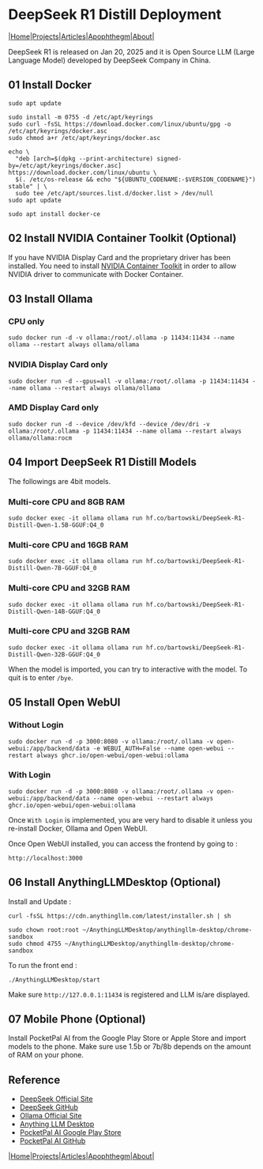 # DeepSeek R1 Distill Deployment

|[Home](/README.md)|[Projects](/projects.md)|[Articles](/articles.md)|[Apophthegm](/apophthegm.md)|[About](/about.md)|

DeepSeek R1 is released on Jan 20, 2025 and it is Open Source LLM (Large Language Model) developed by DeepSeek Company in China.

## 01 Install Docker

```
sudo apt update

sudo install -m 0755 -d /etc/apt/keyrings
sudo curl -fsSL https://download.docker.com/linux/ubuntu/gpg -o /etc/apt/keyrings/docker.asc
sudo chmod a+r /etc/apt/keyrings/docker.asc

echo \
  "deb [arch=$(dpkg --print-architecture) signed-by=/etc/apt/keyrings/docker.asc] https://download.docker.com/linux/ubuntu \
  $(. /etc/os-release && echo "${UBUNTU_CODENAME:-$VERSION_CODENAME}") stable" | \
  sudo tee /etc/apt/sources.list.d/docker.list > /dev/null
sudo apt update

sudo apt install docker-ce
```

## 02 Install NVIDIA Container Toolkit (Optional)

If you have NVIDIA Display Card and the proprietary driver has been installed.  You need to install [NVIDIA Container Toolkit](https://docs.nvidia.com/datacenter/cloud-native/container-toolkit/latest/install-guide.html#installation) in order to allow NVIDIA driver to communicate with Docker Container.

## 03 Install Ollama

### CPU only

```
sudo docker run -d -v ollama:/root/.ollama -p 11434:11434 --name ollama --restart always ollama/ollama
```

### NVIDIA Display Card only

```
sudo docker run -d --gpus=all -v ollama:/root/.ollama -p 11434:11434 --name ollama --restart always ollama/ollama
```

### AMD Display Card only

```
sudo docker run -d --device /dev/kfd --device /dev/dri -v ollama:/root/.ollama -p 11434:11434 --name ollama --restart always ollama/ollama:rocm
```

## 04 Import DeepSeek R1 Distill Models

The followings are 4bit models.

### Multi-core CPU and 8GB RAM

```
sudo docker exec -it ollama ollama run hf.co/bartowski/DeepSeek-R1-Distill-Qwen-1.5B-GGUF:Q4_0
```

### Multi-core CPU and 16GB RAM

```
sudo docker exec -it ollama ollama run hf.co/bartowski/DeepSeek-R1-Distill-Qwen-7B-GGUF:Q4_0
```

### Multi-core CPU and 32GB RAM

```
sudo docker exec -it ollama ollama run hf.co/bartowski/DeepSeek-R1-Distill-Qwen-14B-GGUF:Q4_0
```

### Multi-core CPU and 32GB RAM

```
sudo docker exec -it ollama ollama run hf.co/bartowski/DeepSeek-R1-Distill-Qwen-32B-GGUF:Q4_0
```

When the model is imported, you can try to interactive with the model.  To quit is to enter ```/bye```.

## 05 Install Open WebUI

### Without Login

```
sudo docker run -d -p 3000:8080 -v ollama:/root/.ollama -v open-webui:/app/backend/data -e WEBUI_AUTH=False --name open-webui --restart always ghcr.io/open-webui/open-webui:ollama
```

### With Login

```
sudo docker run -d -p 3000:8080 -v ollama:/root/.ollama -v open-webui:/app/backend/data --name open-webui --restart always ghcr.io/open-webui/open-webui:ollama
```

Once ```With Login``` is implemented, you are very hard to disable it unless you re-install Docker, Ollama and Open WebUI.

Once Open WebUI installed, you can access the frontend by going to :

```
http://localhost:3000
```

## 06 Install AnythingLLMDesktop (Optional)

Install and Update :

```
curl -fsSL https://cdn.anythingllm.com/latest/installer.sh | sh

sudo chown root:root ~/AnythingLLMDesktop/anythingllm-desktop/chrome-sandbox
sudo chmod 4755 ~/AnythingLLMDesktop/anythingllm-desktop/chrome-sandbox
```

To run the front end :

```
./AnythingLLMDesktop/start
```

Make sure ```http://127.0.0.1:11434``` is registered and LLM is/are displayed.

## 07 Mobile Phone (Optional)

Install PocketPal AI from the Google Play Store or Apple Store and import models to the phone.  Make sure use 1.5b or 7b/8b depends on the amount of RAM on your phone.

## Reference

- [DeepSeek Official Site](https://www.deepseek.com/)  
- [DeepSeek GitHub](https://github.com/deepseek-ai/DeepSeek-R1)  
- [Ollama Official Site](https://ollama.com/)  
- [Anything LLM Desktop](https://anythingllm.com/desktop)  
- [PocketPal AI Google Play Store](https://play.google.com/store/apps/details?id=com.pocketpalai)  
- [PocketPal AI GitHub](https://github.com/a-ghorbani/pocketpal-ai)  

|[Home](/README.md)|[Projects](/projects.md)|[Articles](/articles.md)|[Apophthegm](/apophthegm.md)|[About](/about.md)|
